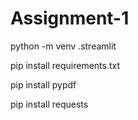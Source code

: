 # Assignment-1

python -m venv .streamlit

pip install requirements.txt

pip install pypdf

pip install requests